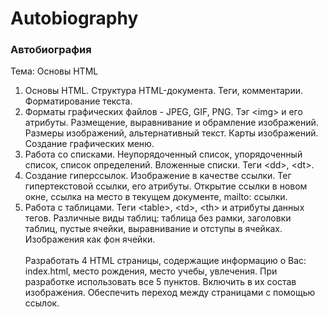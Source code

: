 ﻿
# Autobiography
### **Автобиография**
Тема: Основы HTML
 <br/>
1.  Основы HTML. Структура HTML-документа. Теги, комментарии. Форматирование текста.
2.  Форматы графических файлов - JPEG, GIF, PNG. Тэг \<img\> и его атрибуты. Размещение, выравнивание и обрамление изображений. Размеры изображений, альтернативный текст. Карты изображений. Создание графических меню.
3.  Работа со списками. Неупорядоченный список, упорядоченный список, список определений. Вложенные списки. Теги \<dd\>, \<dt\>.
4.  Создание гиперссылок. Изображение в качестве ссылки. Тег гипертекстовой ссылки, его атрибуты. Открытие ссылки в новом окне, ссылка на место в текущем документе, mailto: ссылки.
5.  Работа с таблицами. Теги \<table\>, \<td\>, \<th\> и атрибуты данных тегов. Различные виды таблиц: таблица без рамки, заголовки таблиц, пустые ячейки, выравнивание и отступы в ячейках. Изображения как фон ячейки.
 <br/> <br/>
Разработать 4 HTML страницы, содержащие информацию о Вас: index.html, место рождения, место учебы, увлечения. При разработке использовать все 5 пунктов. Включить в их состав изображения. Обеспечить переход между страницами с помощью ссылок.
